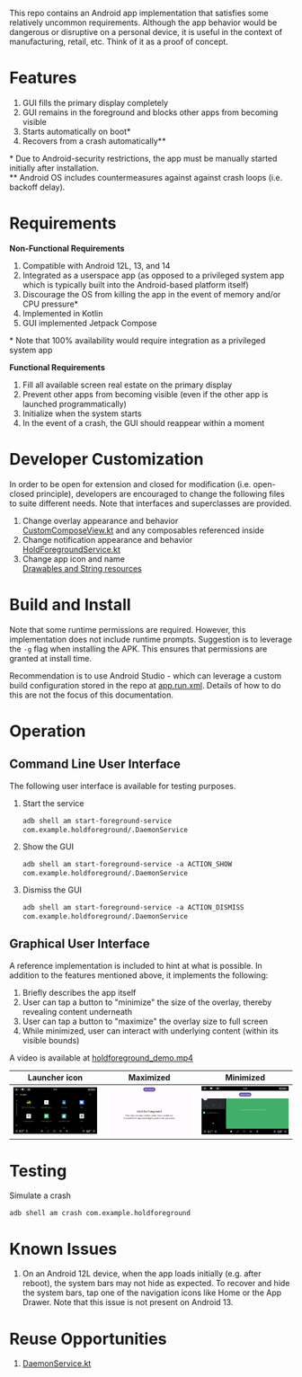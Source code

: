 This repo contains an Android app implementation that satisfies some relatively uncommon requirements. Although the app behavior would be dangerous or disruptive on a personal device, it is useful in the context of manufacturing, retail, etc. Think of it as a proof of concept.

# Features
1. GUI fills the primary display completely
2. GUI remains in the foreground and blocks other apps from becoming visible
3. Starts automatically on boot*
4. Recovers from a crash automatically**

\* Due to Android-security restrictions, the app must be manually started initially after installation.
<br>\*\* Android OS includes countermeasures against against crash loops (i.e. backoff delay).

# Requirements
**Non-Functional Requirements**
1. Compatible with Android 12L, 13, and 14
2. Integrated as a userspace app (as opposed to a privileged system app which is typically built into the Android-based platform itself)
3. Discourage the OS from killing the app in the event of memory and/or CPU pressure*
4. Implemented in Kotlin
5. GUI implemented Jetpack Compose

\* Note that 100% availability would require integration as a privileged system app

**Functional Requirements**
1. Fill all available screen real estate on the primary display
2. Prevent other apps from becoming visible (even if the other app is launched programmatically)
3. Initialize when the system starts
4. In the event of a crash, the GUI should reappear within a moment

# Developer Customization
In order to be open for extension and closed for modification (i.e. open-closed principle), developers are encouraged to change the following files to suite different needs. Note that interfaces and superclasses are provided.
1. Change overlay appearance and behavior
   <br>[CustomComposeView.kt](app/src/main/java/com/example/holdforeground/CustomComposeView.kt) and any composables referenced inside
2. Change notification appearance and behavior
   <br>[HoldForegroundService.kt](app/src/main/java/com/example/holdforeground/HoldForegroundService.kt)
3. Change app icon and name
   <br>[Drawables and String resources](app/src/main/res)

# Build and Install
Note that some runtime permissions are required. However, this implementation does not include runtime prompts. Suggestion is to leverage the `-g` flag when installing the APK. This ensures that permissions are granted at install time.

Recommendation is to use Android Studio - which can leverage a custom build configuration stored in the repo at [app.run.xml](.run/app.run.xml). Details of how to do this are not the focus of this documentation.

# Operation

## Command Line User Interface
The following user interface is available for testing purposes.

1. Start the service
   ```
   adb shell am start-foreground-service com.example.holdforeground/.DaemonService
   ```
2. Show the GUI
   ```
   adb shell am start-foreground-service -a ACTION_SHOW com.example.holdforeground/.DaemonService
   ```
3. Dismiss the GUI
   ```
   adb shell am start-foreground-service -a ACTION_DISMISS com.example.holdforeground/.DaemonService
   ```

## Graphical User Interface
A reference implementation is included to hint at what is possible. In addition to the features mentioned above, it implements the following:
1. Briefly describes the app itself
2. User can tap a button to "minimize" the size of the overlay, thereby revealing content underneath
3. User can tap a button to "maximize" the overlay size to full screen
4. While minimized, user can interact with underlying content (within its visible bounds)

A video is available at [holdforeground_demo.mp4](doc/holdforeground_demo.mp4)

| Launcher icon | Maximized | Minimized |
| :---: | :---: | :---: |
| ![](doc/app_in_launcher.png) | ![](doc/app_maximized.png) | ![](doc/app_minimized.png) |

# Testing
Simulate a crash
```
adb shell am crash com.example.holdforeground
```
# Known Issues
1. On an Android 12L device, when the app loads initially (e.g. after reboot), the system bars may not hide as expected. To recover and hide the system bars, tap one of the navigation icons like Home or the App Drawer. Note that this issue is not present on Android 13. 

# Reuse Opportunities
1. [DaemonService.kt](app/src/main/java/com/example/holdforeground/daemon/DaemonService.kt)
